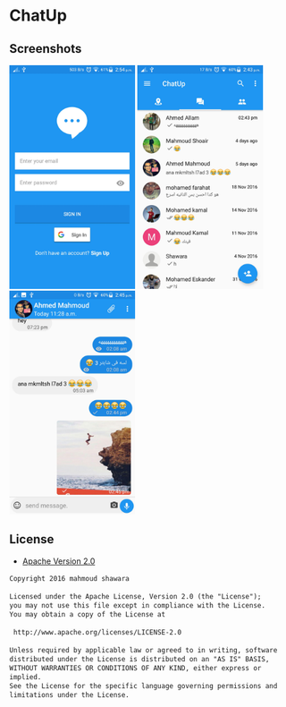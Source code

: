 # ChatUp

Screenshots
-------------

<img src="screenshots/login.jpeg" height="400" alt="Screenshot"/>  <img src="screenshots/lastmessages.jpeg" height="400" alt="Screenshot"/> <img src="screenshots/chat.jpeg" height="400" alt="Screenshot"/>


## License

* [Apache Version 2.0](http://www.apache.org/licenses/LICENSE-2.0.html)

```
Copyright 2016 mahmoud shawara

Licensed under the Apache License, Version 2.0 (the "License");
you may not use this file except in compliance with the License.
You may obtain a copy of the License at

 http://www.apache.org/licenses/LICENSE-2.0

Unless required by applicable law or agreed to in writing, software
distributed under the License is distributed on an "AS IS" BASIS,
WITHOUT WARRANTIES OR CONDITIONS OF ANY KIND, either express or implied.
See the License for the specific language governing permissions and
limitations under the License.
```
